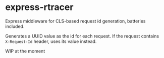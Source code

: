 # express-rtracer

Express middleware for CLS-based request id generation, batteries included.

Generates a UUID value as the id for each request. If the request contains `X-Request-Id` header, uses its value instead.

WIP at the moment
